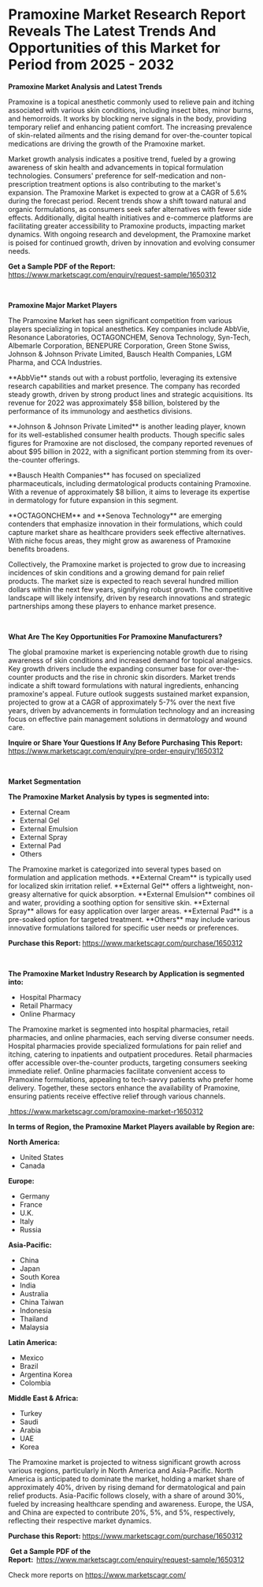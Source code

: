 <p><h1>Pramoxine Market Research Report Reveals The Latest Trends And Opportunities of this Market for Period from 2025 - 2032</h1></p><p><strong>Pramoxine Market Analysis and Latest Trends</strong></p>
<p><p>Pramoxine is a topical anesthetic commonly used to relieve pain and itching associated with various skin conditions, including insect bites, minor burns, and hemorroids. It works by blocking nerve signals in the body, providing temporary relief and enhancing patient comfort. The increasing prevalence of skin-related ailments and the rising demand for over-the-counter topical medications are driving the growth of the Pramoxine market.</p><p>Market growth analysis indicates a positive trend, fueled by a growing awareness of skin health and advancements in topical formulation technologies. Consumers' preference for self-medication and non-prescription treatment options is also contributing to the market's expansion. The Pramoxine Market is expected to grow at a CAGR of 5.6% during the forecast period. Recent trends show a shift toward natural and organic formulations, as consumers seek safer alternatives with fewer side effects. Additionally, digital health initiatives and e-commerce platforms are facilitating greater accessibility to Pramoxine products, impacting market dynamics. With ongoing research and development, the Pramoxine market is poised for continued growth, driven by innovation and evolving consumer needs.</p></p>
<p><strong>Get a Sample PDF of the Report:&nbsp;</strong> <a href="https://www.marketscagr.com/enquiry/request-sample/1650312?utm_campaign=2480&utm_medium=2&utm_source=Github&utm_content=ia&utm_term=03032025&utm_id=pramoxine">https://www.marketscagr.com/enquiry/request-sample/1650312</a></p>
<p>&nbsp;</p>
<p><strong>Pramoxine Major Market Players</strong></p>
<p><p>The Pramoxine Market has seen significant competition from various players specializing in topical anesthetics. Key companies include AbbVie, Resonance Laboratories, OCTAGONCHEM, Senova Technology, Syn-Tech, Albemarle Corporation, BENEPURE Corporation, Green Stone Swiss, Johnson & Johnson Private Limited, Bausch Health Companies, LGM Pharma, and CCA Industries.</p><p>**AbbVie** stands out with a robust portfolio, leveraging its extensive research capabilities and market presence. The company has recorded steady growth, driven by strong product lines and strategic acquisitions. Its revenue for 2022 was approximately $58 billion, bolstered by the performance of its immunology and aesthetics divisions.</p><p>**Johnson & Johnson Private Limited** is another leading player, known for its well-established consumer health products. Though specific sales figures for Pramoxine are not disclosed, the company reported revenues of about $95 billion in 2022, with a significant portion stemming from its over-the-counter offerings.</p><p>**Bausch Health Companies** has focused on specialized pharmaceuticals, including dermatological products containing Pramoxine. With a revenue of approximately $8 billion, it aims to leverage its expertise in dermatology for future expansion in this segment.</p><p>**OCTAGONCHEM** and **Senova Technology** are emerging contenders that emphasize innovation in their formulations, which could capture market share as healthcare providers seek effective alternatives. With niche focus areas, they might grow as awareness of Pramoxine benefits broadens.</p><p>Collectively, the Pramoxine market is projected to grow due to increasing incidences of skin conditions and a growing demand for pain relief products. The market size is expected to reach several hundred million dollars within the next few years, signifying robust growth. The competitive landscape will likely intensify, driven by research innovations and strategic partnerships among these players to enhance market presence.</p></p>
<p>&nbsp;</p>
<p><strong>What Are The Key Opportunities For Pramoxine Manufacturers?</strong></p>
<p><p>The global pramoxine market is experiencing notable growth due to rising awareness of skin conditions and increased demand for topical analgesics. Key growth drivers include the expanding consumer base for over-the-counter products and the rise in chronic skin disorders. Market trends indicate a shift toward formulations with natural ingredients, enhancing pramoxine's appeal. Future outlook suggests sustained market expansion, projected to grow at a CAGR of approximately 5-7% over the next five years, driven by advancements in formulation technology and an increasing focus on effective pain management solutions in dermatology and wound care.</p></p>
<p><strong>Inquire or Share Your Questions If Any Before Purchasing This Report:</strong> <a href="https://www.marketscagr.com/enquiry/pre-order-enquiry/1650312?utm_campaign=2480&utm_medium=2&utm_source=Github&utm_content=ia&utm_term=03032025&utm_id=pramoxine">https://www.marketscagr.com/enquiry/pre-order-enquiry/1650312</a></p>
<p>&nbsp;</p>
<p><strong>Market Segmentation</strong></p>
<p><strong>The Pramoxine Market Analysis by types is segmented into:</strong></p>
<p><ul><li>External Cream</li><li>External Gel</li><li>External Emulsion</li><li>External Spray</li><li>External Pad</li><li>Others</li></ul></p>
<p><p>The Pramoxine market is categorized into several types based on formulation and application methods. **External Cream** is typically used for localized skin irritation relief. **External Gel** offers a lightweight, non-greasy alternative for quick absorption. **External Emulsion** combines oil and water, providing a soothing option for sensitive skin. **External Spray** allows for easy application over larger areas. **External Pad** is a pre-soaked option for targeted treatment. **Others** may include various innovative formulations tailored for specific user needs or preferences.</p></p>
<p><strong>Purchase this Report:&nbsp;</strong><a href="https://www.marketscagr.com/purchase/1650312?utm_campaign=2480&utm_medium=2&utm_source=Github&utm_content=ia&utm_term=03032025&utm_id=pramoxine">https://www.marketscagr.com/purchase/1650312</a></p>
<p>&nbsp;</p>
<p><strong>The Pramoxine Market Industry Research by Application is segmented into:</strong></p>
<p><ul><li>Hospital Pharmacy</li><li>Retail Pharmacy</li><li>Online Pharmacy</li></ul></p>
<p><p>The Pramoxine market is segmented into hospital pharmacies, retail pharmacies, and online pharmacies, each serving diverse consumer needs. Hospital pharmacies provide specialized formulations for pain relief and itching, catering to inpatients and outpatient procedures. Retail pharmacies offer accessible over-the-counter products, targeting consumers seeking immediate relief. Online pharmacies facilitate convenient access to Pramoxine formulations, appealing to tech-savvy patients who prefer home delivery. Together, these sectors enhance the availability of Pramoxine, ensuring patients receive effective relief through various channels.</p></p>
<p><a href="https://www.marketscagr.com/pramoxine-market-r1650312?utm_campaign=2480&utm_medium=2&utm_source=Github&utm_content=ia&utm_term=03032025&utm_id=pramoxine">&nbsp;https://www.marketscagr.com/pramoxine-market-r1650312</a></p>
<p><strong>In terms of Region, the Pramoxine Market Players available by Region are:</strong></p>
<p>
    <p> <strong> North America: </strong>
        <ul>
            <li>United States</li>
            <li>Canada</li>
        </ul>
        </p> 
    <p> <strong> Europe: </strong>
        <ul>
            <li>Germany</li>
            <li>France</li>
            <li>U.K.</li>
            <li>Italy</li>
            <li>Russia</li>
        </ul>
        </p> 
    <p> <strong> Asia-Pacific: </strong>
        <ul>
            <li>China</li>
            <li>Japan</li>
            <li>South Korea</li>
            <li>India</li>
            <li>Australia</li>
            <li>China Taiwan</li>
            <li>Indonesia</li>
            <li>Thailand</li>
            <li>Malaysia</li>
        </ul>
        </p> 
    <p> <strong> Latin America: </strong>
        <ul>
            <li>Mexico</li>
            <li>Brazil</li>
            <li>Argentina Korea</li>
            <li>Colombia</li>
        </ul>
        </p> 
    <p> <strong> Middle East & Africa: </strong>
        <ul>
            <li>Turkey</li>
            <li>Saudi</li>
            <li>Arabia</li>
            <li>UAE</li>
            <li>Korea</li>
        </ul>
    </p>
    </p>
<p><p>The Pramoxine market is projected to witness significant growth across various regions, particularly in North America and Asia-Pacific. North America is anticipated to dominate the market, holding a market share of approximately 40%, driven by rising demand for dermatological and pain relief products. Asia-Pacific follows closely, with a share of around 30%, fueled by increasing healthcare spending and awareness. Europe, the USA, and China are expected to contribute 20%, 5%, and 5%, respectively, reflecting their respective market dynamics.</p></p>
<p><strong>Purchase this Report: </strong><a href="https://www.marketscagr.com/purchase/1650312?utm_campaign=2480&utm_medium=2&utm_source=Github&utm_content=ia&utm_term=03032025&utm_id=pramoxine">https://www.marketscagr.com/purchase/1650312</a></p>
<p>&nbsp;<strong>Get a Sample PDF of the Report:&nbsp;&nbsp;</strong><a href="https://www.marketscagr.com/enquiry/request-sample/1650312?utm_campaign=2480&utm_medium=2&utm_source=Github&utm_content=ia&utm_term=03032025&utm_id=pramoxine">https://www.marketscagr.com/enquiry/request-sample/1650312</a></p>
<p><strong></strong></p>
<p>Check more reports on <a href="https://www.marketscagr.com/?utm_campaign=2480&utm_medium=2&utm_source=Github&utm_content=ia&utm_term=03032025&utm_id=pramoxine">https://www.marketscagr.com/</a></p>